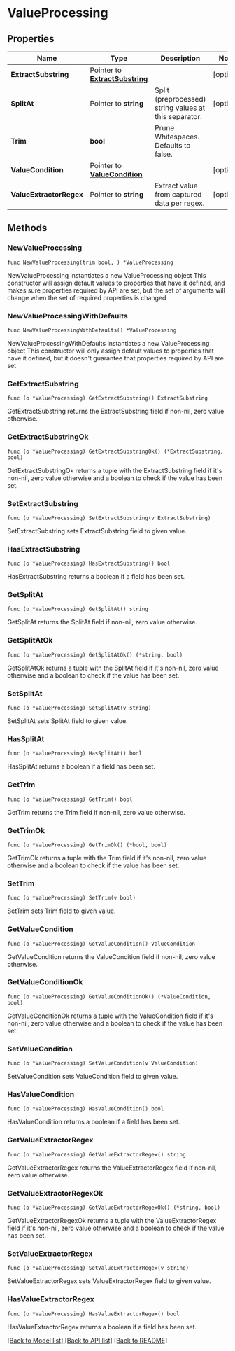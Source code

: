 # ValueProcessing

## Properties

Name | Type | Description | Notes
------------ | ------------- | ------------- | -------------
**ExtractSubstring** | Pointer to [**ExtractSubstring**](ExtractSubstring.md) |  | [optional] 
**SplitAt** | Pointer to **string** | Split (preprocessed) string values at this separator. | [optional] 
**Trim** | **bool** | Prune Whitespaces. Defaults to false. | 
**ValueCondition** | Pointer to [**ValueCondition**](ValueCondition.md) |  | [optional] 
**ValueExtractorRegex** | Pointer to **string** | Extract value from captured data per regex. | [optional] 

## Methods

### NewValueProcessing

`func NewValueProcessing(trim bool, ) *ValueProcessing`

NewValueProcessing instantiates a new ValueProcessing object
This constructor will assign default values to properties that have it defined,
and makes sure properties required by API are set, but the set of arguments
will change when the set of required properties is changed

### NewValueProcessingWithDefaults

`func NewValueProcessingWithDefaults() *ValueProcessing`

NewValueProcessingWithDefaults instantiates a new ValueProcessing object
This constructor will only assign default values to properties that have it defined,
but it doesn't guarantee that properties required by API are set

### GetExtractSubstring

`func (o *ValueProcessing) GetExtractSubstring() ExtractSubstring`

GetExtractSubstring returns the ExtractSubstring field if non-nil, zero value otherwise.

### GetExtractSubstringOk

`func (o *ValueProcessing) GetExtractSubstringOk() (*ExtractSubstring, bool)`

GetExtractSubstringOk returns a tuple with the ExtractSubstring field if it's non-nil, zero value otherwise
and a boolean to check if the value has been set.

### SetExtractSubstring

`func (o *ValueProcessing) SetExtractSubstring(v ExtractSubstring)`

SetExtractSubstring sets ExtractSubstring field to given value.

### HasExtractSubstring

`func (o *ValueProcessing) HasExtractSubstring() bool`

HasExtractSubstring returns a boolean if a field has been set.

### GetSplitAt

`func (o *ValueProcessing) GetSplitAt() string`

GetSplitAt returns the SplitAt field if non-nil, zero value otherwise.

### GetSplitAtOk

`func (o *ValueProcessing) GetSplitAtOk() (*string, bool)`

GetSplitAtOk returns a tuple with the SplitAt field if it's non-nil, zero value otherwise
and a boolean to check if the value has been set.

### SetSplitAt

`func (o *ValueProcessing) SetSplitAt(v string)`

SetSplitAt sets SplitAt field to given value.

### HasSplitAt

`func (o *ValueProcessing) HasSplitAt() bool`

HasSplitAt returns a boolean if a field has been set.

### GetTrim

`func (o *ValueProcessing) GetTrim() bool`

GetTrim returns the Trim field if non-nil, zero value otherwise.

### GetTrimOk

`func (o *ValueProcessing) GetTrimOk() (*bool, bool)`

GetTrimOk returns a tuple with the Trim field if it's non-nil, zero value otherwise
and a boolean to check if the value has been set.

### SetTrim

`func (o *ValueProcessing) SetTrim(v bool)`

SetTrim sets Trim field to given value.


### GetValueCondition

`func (o *ValueProcessing) GetValueCondition() ValueCondition`

GetValueCondition returns the ValueCondition field if non-nil, zero value otherwise.

### GetValueConditionOk

`func (o *ValueProcessing) GetValueConditionOk() (*ValueCondition, bool)`

GetValueConditionOk returns a tuple with the ValueCondition field if it's non-nil, zero value otherwise
and a boolean to check if the value has been set.

### SetValueCondition

`func (o *ValueProcessing) SetValueCondition(v ValueCondition)`

SetValueCondition sets ValueCondition field to given value.

### HasValueCondition

`func (o *ValueProcessing) HasValueCondition() bool`

HasValueCondition returns a boolean if a field has been set.

### GetValueExtractorRegex

`func (o *ValueProcessing) GetValueExtractorRegex() string`

GetValueExtractorRegex returns the ValueExtractorRegex field if non-nil, zero value otherwise.

### GetValueExtractorRegexOk

`func (o *ValueProcessing) GetValueExtractorRegexOk() (*string, bool)`

GetValueExtractorRegexOk returns a tuple with the ValueExtractorRegex field if it's non-nil, zero value otherwise
and a boolean to check if the value has been set.

### SetValueExtractorRegex

`func (o *ValueProcessing) SetValueExtractorRegex(v string)`

SetValueExtractorRegex sets ValueExtractorRegex field to given value.

### HasValueExtractorRegex

`func (o *ValueProcessing) HasValueExtractorRegex() bool`

HasValueExtractorRegex returns a boolean if a field has been set.


[[Back to Model list]](../README.md#documentation-for-models) [[Back to API list]](../README.md#documentation-for-api-endpoints) [[Back to README]](../README.md)


